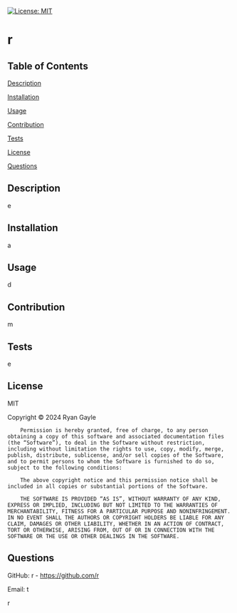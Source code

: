 [![License: MIT](https://img.shields.io/badge/License-MIT-yellow.svg)](https://opensource.org/license/MIT)
# r

## Table of Contents

[Description](#Description)

[Installation](#Installation)

[Usage](#Usage)

[Contribution](#Contribution)

[Tests](#Tests)

[License](#License)

[Questions](#Questions)


## Description
e

 ## Installation
a

 ## Usage
d

 ## Contribution
 m

 ## Tests
 e

## License
 MIT

 Copyright © 2024 Ryan Gayle



        Permission is hereby granted, free of charge, to any person obtaining a copy of this software and associated documentation files (the “Software”), to deal in the Software without restriction, including without limitation the rights to use, copy, modify, merge, publish, distribute, sublicense, and/or sell copies of the Software, and to permit persons to whom the Software is furnished to do so, subject to the following conditions:

        The above copyright notice and this permission notice shall be included in all copies or substantial portions of the Software.

        THE SOFTWARE IS PROVIDED “AS IS”, WITHOUT WARRANTY OF ANY KIND, EXPRESS OR IMPLIED, INCLUDING BUT NOT LIMITED TO THE WARRANTIES OF MERCHANTABILITY, FITNESS FOR A PARTICULAR PURPOSE AND NONINFRINGEMENT. IN NO EVENT SHALL THE AUTHORS OR COPYRIGHT HOLDERS BE LIABLE FOR ANY CLAIM, DAMAGES OR OTHER LIABILITY, WHETHER IN AN ACTION OF CONTRACT, TORT OR OTHERWISE, ARISING FROM, OUT OF OR IN CONNECTION WITH THE SOFTWARE OR THE USE OR OTHER DEALINGS IN THE SOFTWARE.

 ## Questions
 GitHub: r - https://github.com/r

 Email: t

 r